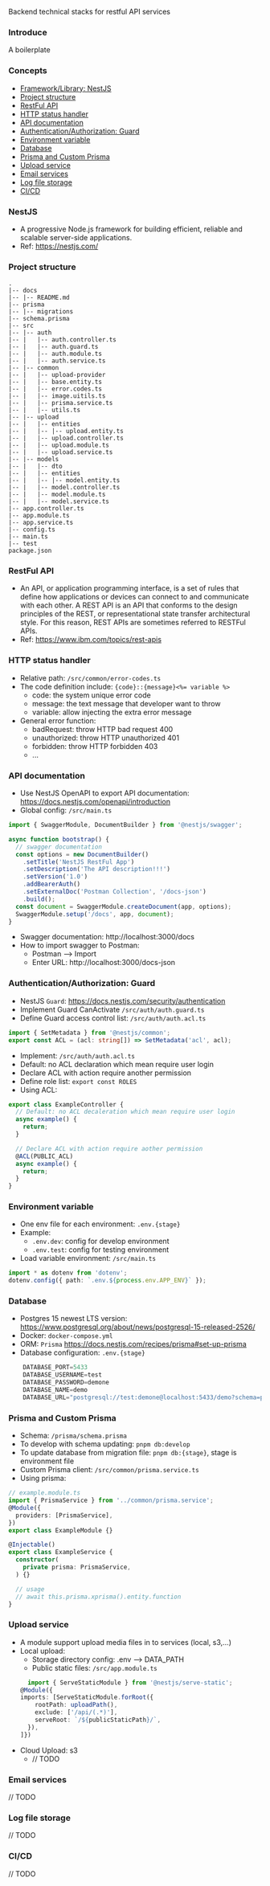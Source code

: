 Backend technical stacks for restful API services

### Introduce
A boilerplate

### Concepts
- [Framework/Library: NestJS](#nestjs) 
- [Project structure](#project-structure)
- [RestFul API](#restful-api)
- [HTTP status handler](#http-status-handler)
- [API documentation](#api-documentation)
- [Authentication/Authorization: Guard](#authenticationauthorization-guard)
- [Environment variable](#environment-variable)
- [Database](#database)
- [Prisma and Custom Prisma](#prisma-and-custom-prisma)
- [Upload service](#upload-service)
- [Email services](#email-services)
- [Log file storage](#log-file-storage)
- [CI/CD](#cicd)

### NestJS
- A progressive Node.js framework for building efficient, reliable and scalable server-side applications.
- Ref: https://nestjs.com/

### Project structure
``` 
.
|-- docs
|-- |-- README.md
|-- prisma
|-- |-- migrations
|-- schema.prisma
|-- src
|-- |-- auth
|-- |   |-- auth.controller.ts
|-- |   |-- auth.guard.ts
|-- |   |-- auth.module.ts
|-- |   |-- auth.service.ts
|-- |-- common
|-- |   |-- upload-provider
|-- |   |-- base.entity.ts
|-- |   |-- error.codes.ts
|-- |   |-- image.uitils.ts
|-- |   |-- prisma.service.ts
|-- |   |-- utils.ts
|-- |-- upload
|-- |   |-- entities
|-- |   |-- |-- upload.entity.ts
|-- |   |-- upload.controller.ts
|-- |   |-- upload.module.ts
|-- |   |-- upload.service.ts
|-- |-- models
|-- |   |-- dto
|-- |   |-- entities
|-- |   |-- |-- model.entity.ts
|-- |   |-- model.controller.ts
|-- |   |-- model.module.ts
|-- |   |-- model.service.ts
|-- app.controller.ts
|-- app.module.ts
|-- app.service.ts
|-- config.ts
|-- main.ts
|-- test
package.json
```

### RestFul API
- An API, or application programming interface, is a set of rules that define how applications or devices can connect to and communicate with each other. A REST API is an API that conforms to the design principles of the REST, or representational state transfer architectural style. For this reason, REST APIs are sometimes referred to RESTFul APIs.
- Ref: https://www.ibm.com/topics/rest-apis

### HTTP status handler
- Relative path: `/src/common/error-codes.ts`
- The code definition include: `{code}::{message}<%= variable %>`
  - code: the system unique error code
  - message: the text message that developer want to throw
  - variable: allow injecting the extra error message
- General error function: 
  - badRequest: throw HTTP bad request 400
  - unauthorized: throw HTTP unauthorized 401
  - forbidden: throw HTTP forbidden 403
  - ...

### API documentation
- Use NestJS OpenAPI to export API documentation: https://docs.nestjs.com/openapi/introduction
- Global config: `/src/main.ts`
```typescript
import { SwaggerModule, DocumentBuilder } from '@nestjs/swagger';

async function bootstrap() {
  // swagger documentation
  const options = new DocumentBuilder()
    .setTitle('NestJS RestFul App')
    .setDescription('The API description!!!')
    .setVersion('1.0')
    .addBearerAuth()
    .setExternalDoc('Postman Collection', '/docs-json')
    .build();
  const document = SwaggerModule.createDocument(app, options);
  SwaggerModule.setup('/docs', app, document);
}
```
- Swagger documentation: http://localhost:3000/docs
- How to import swagger to Postman: 
    - Postman --> Import
    - Enter URL: http://localhost:3000/docs-json
### Authentication/Authorization: Guard
- NestJS `Guard`: https://docs.nestjs.com/security/authentication
- Implement Guard CanActivate `/src/auth/auth.guard.ts`
- Define Guard access control list: `/src/auth/auth.acl.ts`
```typescript
import { SetMetadata } from '@nestjs/common';
export const ACL = (acl: string[]) => SetMetadata('acl', acl);
```
  - Implement: `/src/auth/auth.acl.ts`
  - Default: no ACL declaration which mean require user login
  - Declare ACL with action require another permission
  - Define role list: `export const ROLES`
- Using ACL:
```typescript
export class ExampleController {
  // Default: no ACL decaleration which mean require user login
  async example() {
    return;
  }

  // Declare ACL with action require aother permission
  @ACL(PUBLIC_ACL)
  async example() {
    return;
  }
}
```

### Environment variable
- One env file for each environment: `.env.{stage}`
- Example:
  - `.env.dev`: config for develop environment
  - `.env.test`: config for testing environment
- Load variable environment: `/src/main.ts`
```typescript
import * as dotenv from 'dotenv';
dotenv.config({ path: `.env.${process.env.APP_ENV}` });
```

### Database
- Postgres 15 newest LTS version: https://www.postgresql.org/about/news/postgresql-15-released-2526/
- Docker: `docker-compose.yml`
- ORM: `Prisma` https://docs.nestjs.com/recipes/prisma#set-up-prisma
- Database configuration: `.env.{stage}`
```typescript
    DATABASE_PORT=5433
    DATABASE_USERNAME=test
    DATABASE_PASSWORD=demone
    DATABASE_NAME=demo
    DATABASE_URL="postgresql://test:demone@localhost:5433/demo?schema=public"
```

### Prisma and Custom Prisma
- Schema: `/prisma/schema.prisma`
- To develop with schema updating: `pnpm db:develop`
- To update database from migration file: `pnpm db:{stage}`, stage is environment file
- Custom Prisma client: `/src/common/prisma.service.ts`
- Using prisma:
```typescript
// example.module.ts
import { PrismaService } from '../common/prisma.service';
@Module({
  providers: [PrismaService],
})
export class ExampleModule {}

@Injectable()
export class ExampleService {
  constructor(
    private prisma: PrismaService,
  ) {}

  // usage
  // await this.prisma.xprisma().entity.function
}
```
### Upload service
- A module support upload media files in to services (local, s3,...)
- Local upload:
  - Storage directory config: .env --> DATA_PATH
  - Public static files: `/src/app.module.ts`
  ```typescript
    import { ServeStaticModule } from '@nestjs/serve-static';
  @Module({
  imports: [ServeStaticModule.forRoot({
      rootPath: uploadPath(),
      exclude: ['/api/(.*)'],
      serveRoot: `/${publicStaticPath}/`,
    }),
  ]})
    ```
- Cloud Upload: s3
  - // TODO

### Email services
// TODO
### Log file storage
// TODO
### CI/CD
// TODO

